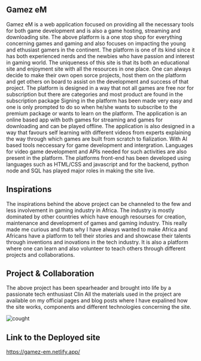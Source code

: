 ## Gamez eM
Gamez eM is a web application focused on providing all the necessary tools for both game development and is also a game hosting, streaming and downloading site.
The above platform is a one stop shop for everything concerning games and gaming and also focuses on impacting the young and ethusiast gamers in the continent.
The platform is one of its kind since it has both experienced nerds and the newbies who have passion and interest in gaming world.
The uniqueness of this site is that its both an educational site and enjoyment site with all the resources in one place.
One can always decide to make their own open sorce projects, host them on the platform and get others on board to assist on the development and success of that project.
The platform is designed in a way that not all games are free nor for subscription but there are categories and most product are found in the subscription package
Signing in the platform has been made very easy and one is only prompted to do so when he/she wants to subscribe to the premium package or wants to learn on the platform.
The application is an online based app with both games for streaming and games for downloading and can be played offline.
The application is also designed in a way that favours self learning with different videos from experts explaining the way through which games are built from scratch to fialization. With AI based tools neccessary for  game development and intergration.
Languages for video game development and APIs needed for such activities are also present in the platform.
The platforms front-end has been developed using languages such as HTML/CSS and javascript and for the backend, python node and SQL has played major roles in making the site live.

## Inspirations
The inspirations behind the above project can be channeled to the few and less involvement in gaming industry in Africa.
The industry is mostly dominated by other countries which have enough resourses for creation, maintenance and development of games and gaming industry.
This really made me curious and thats why I have always wanted to make Africa and Africans have a platform to tell their stories and and showcase their talents through inventions and inovations in the tech industry.
It is also a platform where one can learn and also volunteer to teach others through different projects and collaborations.

## Project & Collaboration
The above project has been spearheader and brought into life by a passionate tech enthusiast Clin
All the materials used in the project are available on my official pages and blog posts where I have expalined how the site works, components and different technologies concerning the site.

![cought](https://github.com/user-attachments/assets/6843dafd-eed8-4d8a-afd8-6d1da98494f4)

## Link to the Deployed site
https://gamez-em.netlify.app/
